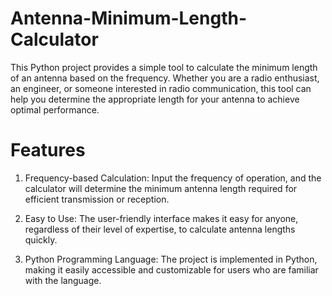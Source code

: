 # Antenna-Minimum-Length-Calculator

This Python project provides a simple tool to calculate the minimum length of an antenna based on the frequency. Whether you are a radio enthusiast, an engineer, or someone interested in radio communication, this tool can help you determine the appropriate length for your antenna to achieve optimal performance.

# Features
1. Frequency-based Calculation: Input the frequency of operation, and the calculator will determine the minimum antenna length required for efficient transmission or reception.

2. Easy to Use: The user-friendly interface makes it easy for anyone, regardless of their level of expertise, to calculate antenna lengths quickly.

3. Python Programming Language: The project is implemented in Python, making it easily accessible and customizable for users who are familiar with the language.
